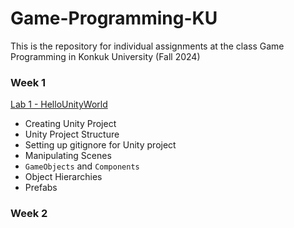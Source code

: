# Game-Programming-KU
This is the repository for individual assignments at the class Game Programming in Konkuk University (Fall 2024)
<br>

### Week 1

[Lab 1 - HelloUnityWorld](https://github.com/leehe228/Game-Programming-KU/tree/main/HelloUnityWorld)

- Creating Unity Project
- Unity Project Structure
- Setting up gitignore for Unity project
- Manipulating Scenes
- `GameObjects` and `Components`
- Object Hierarchies
- Prefabs

### Week 2
